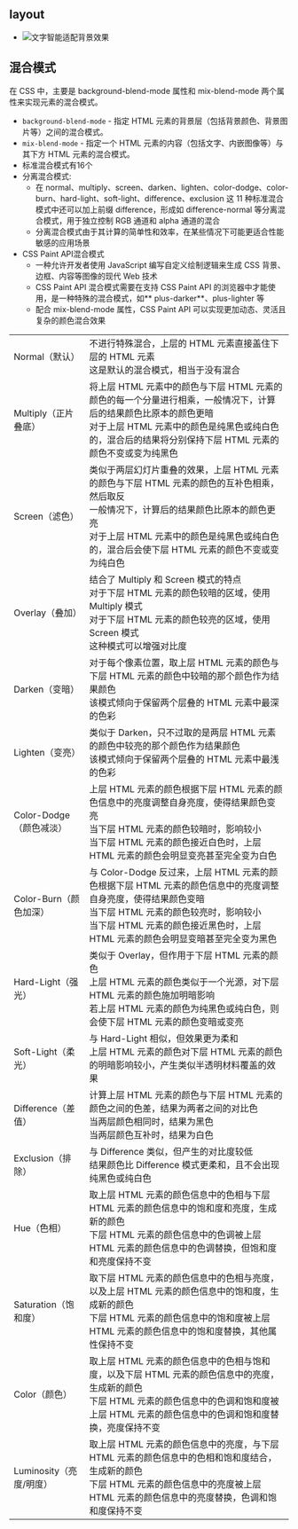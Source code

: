 ## layout

- ![文字智能适配背景效果](./文字智能适配背景效果.png)

## 混合模式

在 CSS 中，主要是 background-blend-mode 属性和 mix-blend-mode 两个属性来实现元素的混合模式。

- `background-blend-mode` - 指定 HTML 元素的背景层（包括背景颜色、背景图片等）之间的混合模式。
- `mix-blend-mode` - 指定一个 HTML 元素的内容（包括文字、内嵌图像等）与其下方 HTML 元素的混合模式。
- 标准混合模式有16个
- 分离混合模式: 
  - 在 normal、multiply、screen、darken、lighten、color-dodge、color-burn、hard-light、soft-light、difference、exclusion 这 11 种标准混合模式中还可以加上前缀 difference，形成如 difference-normal 等分离混合模式，用于独立控制 RGB 通道和 alpha 通道的混合
  - 分离混合模式由于其计算的简单性和效率，在某些情况下可能更适合性能敏感的应用场景
- CSS Paint API混合模式
  - 一种允许开发者使用 JavaScript 编写自定义绘制逻辑来生成 CSS 背景、边框、内容等图像的现代 Web 技术
  - CSS Paint API 混合模式需要在支持 CSS Paint API 的浏览器中才能使用，是一种特殊的混合模式，如** plus-darker**、plus-lighter 等
  - 配合 mix-blend-mode 属性，CSS Paint API 可以实现更加动态、灵活且复杂的颜色混合效果

|||
|---|---|
|Normal（默认）|不进行特殊混合，上层的 HTML 元素直接盖住下层的 HTML 元素<br>这是默认的混合模式，相当于没有混合|
|Multiply（正片叠底）|将上层 HTML 元素中的颜色与下层 HTML 元素的颜色的每一个分量进行相乘，一般情况下，计算后的结果颜色比原本的颜色更暗<br>对于上层 HTML 元素中的颜色是纯黑色或纯白色的，混合后的结果将分别保持下层 HTML 元素的颜色不变或变为纯黑色|
|Screen（滤色）|类似于两层幻灯片重叠的效果，上层 HTML 元素的颜色与下层 HTML 元素的颜色的互补色相乘，然后取反<br>一般情况下，计算后的结果颜色比原本的颜色更亮<br>对于上层 HTML 元素中的颜色是纯黑色或纯白色的，混合后会使下层 HTML 元素的颜色不变或变为纯白色|
|Overlay（叠加）|结合了 Multiply 和 Screen 模式的特点<br>对于下层 HTML 元素的颜色较暗的区域，使用 Multiply 模式<br>对于下层 HTML 元素的颜色较亮的区域，使用 Screen 模式<br>这种模式可以增强对比度|
|Darken（变暗）|对于每个像素位置，取上层 HTML 元素的颜色与下层 HTML 元素的颜色中较暗的那个颜色作为结果颜色<br>该模式倾向于保留两个层叠的 HTML 元素中最深的色彩|
|Lighten（变亮）|类似于 Darken，只不过取的是两层 HTML 元素的颜色中较亮的那个颜色作为结果颜色<br>该模式倾向于保留两个层叠的 HTML 元素中最浅的色彩|
|Color-Dodge（颜色减淡）|上层 HTML 元素的颜色根据下层 HTML 元素的颜色信息中的亮度调整自身亮度，使得结果颜色变亮<br>当下层 HTML 元素的颜色较暗时，影响较小<br>当下层 HTML 元素的颜色接近白色时，上层 HTML 元素的颜色会明显变亮甚至完全变为白色|
|Color-Burn（颜色加深）|与 Color-Dodge 反过来，上层 HTML 元素的颜色根据下层 HTML 元素的颜色信息中的亮度调整自身亮度，使得结果颜色变暗<br>当下层 HTML 元素的颜色较亮时，影响较小<br>当下层 HTML 元素的颜色接近黑色时，上层 HTML 元素的颜色会明显变暗甚至完全变为黑色|
|Hard-Light（强光）|类似于 Overlay，但作用于下层 HTML 元素的颜色<br>上层 HTML 元素的颜色类似于一个光源，对下层 HTML 元素的颜色施加明暗影响<br>若上层 HTML 元素的颜色为纯黑色或纯白色，则会使下层 HTML 元素的颜色变暗或变亮|
|Soft-Light（柔光）|与 Hard-Light 相似，但效果更为柔和<br>上层 HTML 元素的颜色对下层 HTML 元素的颜色的明暗影响较小，产生类似半透明材料覆盖的效果|
|Difference（差值）|计算上层 HTML 元素的颜色与下层 HTML 元素的颜色之间的色差，结果为两者之间的对比色<br>当两层颜色相同时，结果为黑色<br>当两层颜色互补时，结果为白色|
|Exclusion（排除）|与 Difference 类似，但产生的对比度较低<br>结果颜色比 Difference 模式更柔和，且不会出现纯黑色或纯白色|
|Hue（色相）|取上层 HTML 元素的颜色信息中的色相与下层 HTML 元素的颜色信息中的饱和度和亮度，生成新的颜色<br>下层 HTML 元素的颜色信息中的色调被上层 HTML 元素的颜色信息中的色调替换，但饱和度和亮度保持不变|
|Saturation（饱和度）|取下层 HTML 元素的颜色信息中的色相与亮度，以及上层 HTML 元素的颜色信息中的饱和度，生成新的颜色<br>下层 HTML 元素的颜色信息中的饱和度被上层 HTML 元素的颜色信息中的饱和度替换，其他属性保持不变|
|Color（颜色）|取上层 HTML 元素的颜色信息中的色相与饱和度，以及下层 HTML 元素的颜色信息中的亮度，生成新的颜色<br>下层 HTML 元素的颜色信息中的色调和饱和度被上层 HTML 元素的颜色信息中的色调和饱和度替换，亮度保持不变|
|Luminosity（亮度/明度）|取上层 HTML 元素的颜色信息中的亮度，与下层 HTML 元素的颜色信息中的色相和饱和度结合，生成新的颜色<br>下层 HTML 元素的颜色信息中的亮度被上层 HTML 元素的颜色信息中的亮度替换，色调和饱和度保持不变|
